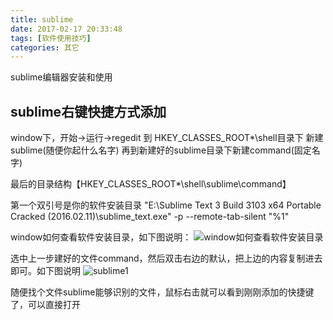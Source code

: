 ```yaml
---
title: sublime
date: 2017-02-17 20:33:48
tags: [软件使用技巧]
categories: 其它
---
```


sublime编辑器安装和使用
<!-- more -->

## sublime右键快捷方式添加
window下，开始->运行->regedit
到 HKEY_CLASSES_ROOT\*\shell目录下
新建sublime(随便你起什么名字)
再到新建好的sublime目录下新建command(固定名字)

最后的目录结构【HKEY_CLASSES_ROOT\*\shell\sublime\command】

第一个双引号是你的软件安装目录
"E:\Sublime Text 3  Build 3103 x64 Portable Cracked (2016.02.11)\sublime_text.exe" -p --remote-tab-silent "%1"

window如何查看软件安装目录，如下图说明：
![window如何查看软件安装目录](http://olixffhc0.bkt.clouddn.com/sublime2.jpg)

选中上一步建好的文件command，然后双击右边的默认，把上边的内容复制进去即可。如下图说明
![sublime1](http://olixffhc0.bkt.clouddn.com/sublime1.jpg)

随便找个文件sublime能够识别的文件，鼠标右击就可以看到刚刚添加的快捷键了，可以直接打开